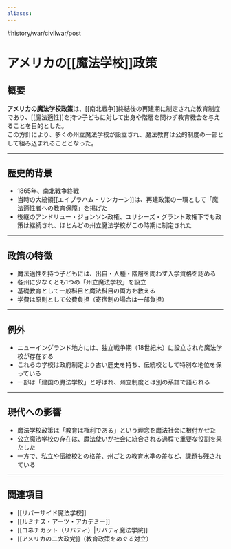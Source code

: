 ```yaml
---
aliases:
---
```

#history/war/civilwar/post 
# アメリカの[[魔法学校]]政策

## 概要
**アメリカの魔法学校政策**は、[[南北戦争]]終結後の再建期に制定された教育制度であり、[[魔法適性]]を持つ子どもに対して出身や階層を問わず教育機会を与えることを目的とした。  
この方針により、多くの州立魔法学校が設立され、魔法教育は公的制度の一部として組み込まれることとなった。  

---

## 歴史的背景
- 1865年、南北戦争終戦  
- 当時の大統領[[エイブラハム・リンカーン]]は、再建政策の一環として「魔法適性者への教育保障」を掲げた  
- 後継のアンドリュー・ジョンソン政権、ユリシーズ・グラント政権下でも政策は継続され、ほとんどの州立魔法学校がこの時期に制定された  

---

## 政策の特徴
- 魔法適性を持つ子どもには、出自・人種・階層を問わず入学資格を認める  
- 各州に少なくとも1つの「州立魔法学校」を設立  
- 基礎教育として一般科目と魔法科目の両方を教える  
- 学費は原則として公費負担（寄宿制の場合は一部負担）  

---

## 例外
- ニューイングランド地方には、独立戦争期（18世紀末）に設立された魔法学校が存在する  
- これらの学校は政府制定より古い歴史を持ち、伝統校として特別な地位を保っている  
- 一部は「建国の魔法学校」と呼ばれ、州立制度とは別の系譜で語られる  

---

## 現代への影響
- 魔法学校政策は「教育は権利である」という理念を魔法社会に根付かせた  
- 公立魔法学校の存在は、魔法使いが社会に統合される過程で重要な役割を果たした  
- 一方で、私立や伝統校との格差、州ごとの教育水準の差など、課題も残されている  

---

## 関連項目
- [[リバーサイド魔法学校]]  
- [[ルミナス・アーツ・アカデミー]]  
- [[コネチカット（リバティ）|リバティ魔法学院]]
- [[アメリカの二大政党]]（教育政策をめぐる対立）  
